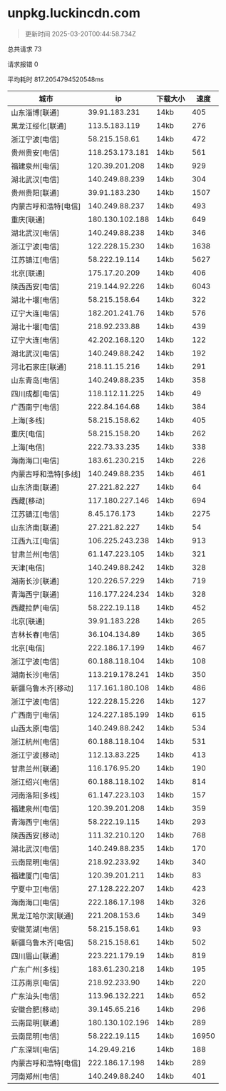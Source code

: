 
  # unpkg.luckincdn.com

  > 更新时间 2025-03-20T00:44:58.734Z
  
  总共请求 73

  请求报错 0

  平均耗时 817.2054794520548ms

|城市|ip|下载大小|速度|
|-----|----------|---|---|
|山东淄博[联通]|39.91.183.231|14kb|405|
|黑龙江绥化[联通]|113.5.183.119|14kb|276|
|浙江宁波[电信]|58.215.158.61|14kb|472|
|贵州贵安[电信]|118.253.173.181|14kb|561|
|福建泉州[电信]|120.39.201.208|14kb|929|
|湖北武汉[电信]|140.249.88.239|14kb|304|
|贵州贵阳[联通]|39.91.183.230|14kb|1507|
|内蒙古呼和浩特[电信]|140.249.88.237|14kb|493|
|重庆[联通]|180.130.102.188|14kb|649|
|湖北武汉[电信]|140.249.88.238|14kb|346|
|浙江宁波[电信]|122.228.15.230|14kb|1638|
|江苏镇江[电信]|58.222.19.114|14kb|5627|
|北京[联通]|175.17.20.209|14kb|406|
|陕西西安[电信]|219.144.92.226|14kb|6043|
|湖北十堰[电信]|58.215.158.64|14kb|322|
|辽宁大连[电信]|182.201.241.76|14kb|576|
|湖北十堰[电信]|218.92.233.88|14kb|439|
|辽宁大连[电信]|42.202.168.120|14kb|122|
|湖北武汉[电信]|140.249.88.242|14kb|192|
|河北石家庄[联通]|218.11.15.216|14kb|291|
|山东青岛[电信]|140.249.88.235|14kb|358|
|四川成都[电信]|118.112.11.225|14kb|49|
|广西南宁[电信]|222.84.164.68|14kb|384|
|上海[多线]|58.215.158.62|14kb|405|
|重庆[电信]|58.215.158.20|14kb|262|
|上海[电信]|222.73.33.235|14kb|338|
|海南海口[电信]|183.61.230.215|14kb|226|
|内蒙古呼和浩特[多线]|140.249.88.235|14kb|461|
|山东济南[联通]|27.221.82.227|14kb|64|
|西藏[移动]|117.180.227.146|14kb|694|
|江苏镇江[电信]|8.45.176.173|14kb|2275|
|山东济南[联通]|27.221.82.227|14kb|54|
|江西九江[电信]|106.225.243.238|14kb|913|
|甘肃兰州[电信]|61.147.223.105|14kb|321|
|天津[电信]|140.249.88.242|14kb|328|
|湖南长沙[联通]|120.226.57.229|14kb|719|
|青海西宁[联通]|116.177.224.234|14kb|328|
|西藏拉萨[电信]|58.222.19.118|14kb|452|
|北京[联通]|39.91.183.228|14kb|265|
|吉林长春[电信]|36.104.134.89|14kb|365|
|北京[电信]|222.186.17.199|14kb|467|
|浙江宁波[电信]|60.188.118.104|14kb|108|
|湖南长沙[电信]|113.219.178.241|14kb|350|
|新疆乌鲁木齐[移动]|117.161.180.108|14kb|486|
|浙江宁波[电信]|122.228.15.226|14kb|127|
|广西南宁[电信]|124.227.185.199|14kb|615|
|山西太原[电信]|140.249.88.242|14kb|534|
|浙江杭州[电信]|60.188.118.104|14kb|531|
|浙江宁波[移动]|112.13.83.225|14kb|413|
|甘肃兰州[联通]|116.176.95.20|14kb|190|
|浙江绍兴[电信]|60.188.118.102|14kb|814|
|河南洛阳[多线]|61.147.223.103|14kb|157|
|福建泉州[电信]|120.39.201.208|14kb|359|
|青海西宁[电信]|58.222.19.115|14kb|293|
|陕西西安[移动]|111.32.210.120|14kb|768|
|湖北武汉[电信]|140.249.88.235|14kb|170|
|云南昆明[电信]|218.92.233.92|14kb|340|
|福建厦门[电信]|120.39.201.211|14kb|83|
|宁夏中卫[电信]|27.128.222.207|14kb|423|
|海南海口[电信]|222.186.17.198|14kb|326|
|黑龙江哈尔滨[联通]|221.208.153.6|14kb|349|
|安徽芜湖[电信]|58.215.158.61|14kb|93|
|新疆乌鲁木齐[电信]|58.215.158.61|14kb|502|
|四川眉山[联通]|223.221.179.19|14kb|819|
|广东广州[多线]|183.61.230.218|14kb|195|
|江苏南京[电信]|218.92.233.90|14kb|220|
|广东汕头[电信]|113.96.132.221|14kb|652|
|安徽合肥[移动]|39.145.65.216|14kb|296|
|云南昆明[联通]|180.130.102.196|14kb|289|
|云南昆明[电信]|58.222.19.115|14kb|16950|
|广东深圳[电信]|14.29.49.216|14kb|188|
|内蒙古呼和浩特[电信]|222.186.17.198|14kb|289|
|河南郑州[电信]|140.249.88.240|14kb|401|

  